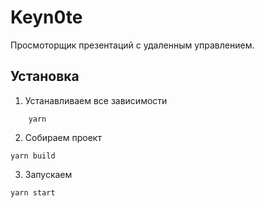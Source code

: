 # Keyn0te

Просмоторщик презентаций с удаленным управлением.

## Установка
1. Устанавливаем все зависимости
```
    yarn
```

2. Собираем проект
```
yarn build
```

3. Запускаем
```
yarn start
```